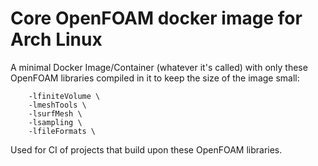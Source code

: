 # Core OpenFOAM docker image for Arch Linux

A minimal Docker Image/Container (whatever it's called) with only these OpenFOAM libraries compiled in it to keep the size of the image small:

```
    -lfiniteVolume \
    -lmeshTools \
    -lsurfMesh \
    -lsampling \
    -lfileFormats \
```

Used for CI of projects that build upon these OpenFOAM libraries. 
